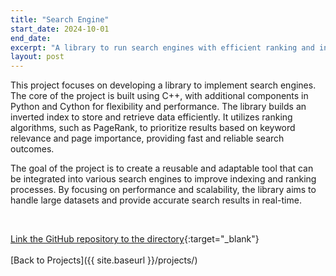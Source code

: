 ```yaml
---
title: "Search Engine"
start_date: 2024-10-01
end_date:
excerpt: "A library to run search engines with efficient ranking and indexing."
layout: post
---
```


This project focuses on developing a library to implement search engines. The core of the project is built using C++, with additional components in Python and Cython for flexibility and performance. The library builds an inverted index to store and retrieve data efficiently. It utilizes ranking algorithms, such as PageRank, to prioritize results based on keyword relevance and page importance, providing fast and reliable search outcomes.

The goal of the project is to create a reusable and adaptable tool that can be integrated into various search engines to improve indexing and ranking processes. By focusing on performance and scalability, the library aims to handle large datasets and provide accurate search results in real-time.

<!-- Using card github -->
<script src="https://tarptaeya.github.io/repo-card/repo-card.js"></script>
<div class="repo-card" data-repo="pedrobiqua/Search_Engine"></div>
<br>

[Link the GitHub repository to the directory](https://github.com/pedrobiqua/Search_Engine){:target="_blank"}
<br>
<br>
[Back to Projects]({{ site.baseurl }}/projects/)